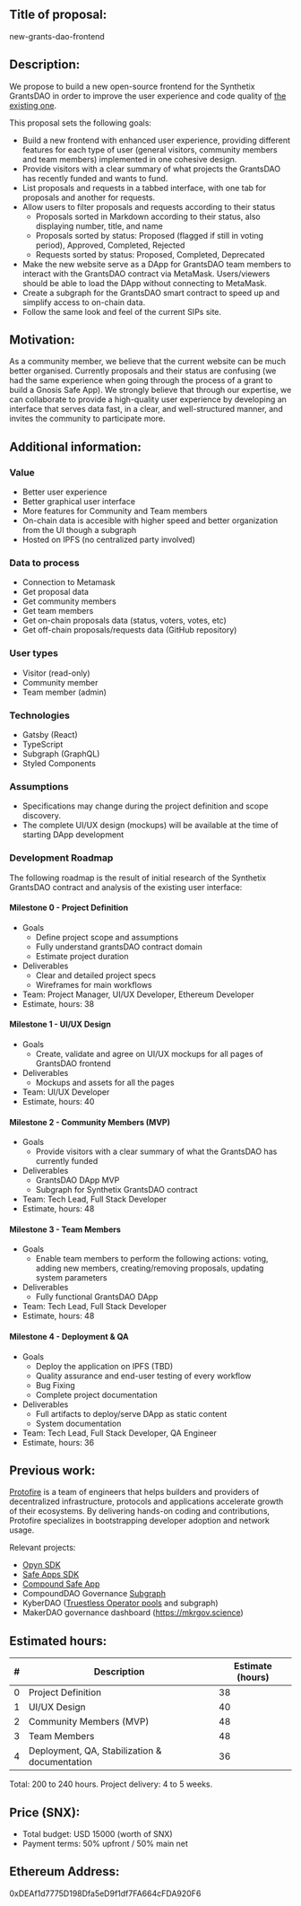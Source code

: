 ## Title of proposal: 
new-grants-dao-frontend

## Description: 
We propose to build a new open-source frontend for the Synthetix GrantsDAO in order to improve the user experience and code quality of [the existing one](https://snxgrants.io).

This proposal sets the following goals:
* Build a new frontend with enhanced user experience, providing different features for each type of user (general visitors, community members and team members) implemented in one cohesive design.
* Provide visitors with a clear summary of what projects the GrantsDAO has recently funded and wants to fund.
* List proposals and requests in a tabbed interface, with one tab for proposals and another for requests.
* Allow users to filter proposals and requests according to their status
  * Proposals sorted in Markdown according to their status, also displaying number, title, and name
  * Proposals sorted by status: Proposed (flagged if still in voting period), Approved, Completed, Rejected
  * Requests sorted by status: Proposed, Completed, Deprecated
* Make the new website serve as a DApp for GrantsDAO team members to interact with the GrantsDAO contract via MetaMask. Users/viewers should be able to load the DApp without connecting to MetaMask.
* Create a subgraph for the GrantsDAO smart contract to speed up and simplify access to on-chain data.
* Follow the same look and feel of the current SIPs site.


## Motivation: 
As a community member, we believe that the current website can be much better organised. Currently proposals and their status are confusing (we had the same experience when going through the process of a grant to build a Gnosis Safe App). We strongly believe that through our expertise, we can collaborate to provide a high-quality user experience by developing an interface that serves data fast, in a clear, and well-structured manner, and invites the community to participate more. 

## Additional information: 

### Value
* Better user experience
* Better graphical user interface
* More features for Community and Team members 
* On-chain data is accesible with higher speed and better organization from the UI though a subgraph
* Hosted on IPFS (no centralized party involved)

### Data to process
* Connection to Metamask
* Get proposal data
* Get community members
* Get team members 
* Get on-chain proposals data (status, voters, votes, etc)
* Get off-chain proposals/requests data (GitHub repository)

### User types
* Visitor (read-only)
* Community member 
* Team member (admin)

### Technologies
* Gatsby (React)
* TypeScript
* Subgraph (GraphQL)
* Styled Components

### Assumptions
* Specifications may change during the project definition and scope discovery.
* The complete UI/UX design (mockups) will be available at the time of starting DApp development

### Development Roadmap
The following roadmap is the result of initial research of the Synthetix GrantsDAO contract and analysis of the existing user interface:

#### Milestone 0 - Project Definition
 - Goals
   - Define project scope and assumptions
   - Fully understand grantsDAO contract domain
   - Estimate project duration
- Deliverables
  - Clear and detailed project specs
  - Wireframes for main workflows
 - Team: Project Manager, UI/UX Developer, Ethereum Developer
 - Estimate, hours: 38

#### Milestone 1 - UI/UX Design
- Goals
  - Create, validate and agree on UI/UX mockups for all pages of GrantsDAO frontend
- Deliverables
  - Mockups and assets for all the pages
- Team: UI/UX Developer
- Estimate, hours: 40

#### Milestone 2 - Community Members (MVP)
- Goals
  - Provide visitors with a clear summary of what the GrantsDAO has currently funded
- Deliverables
  - GrantsDAO DApp MVP
  - Subgraph for Synthetix GrantsDAO contract
- Team: Tech Lead, Full Stack Developer
- Estimate, hours: 48

#### Milestone 3 - Team Members
- Goals
  - Enable team members to perform the following actions: voting, adding new members, creating/removing proposals, updating system parameters
- Deliverables
  - Fully functional GrantsDAO DApp
- Team: Tech Lead, Full Stack Developer
- Estimate, hours: 48

#### Milestone 4 - Deployment & QA
- Goals
  - Deploy the application on IPFS (TBD)
  - Quality assurance and end-user testing of every workflow
  - Bug Fixing
  - Complete project documentation
- Deliverables
  - Full artifacts to deploy/serve DApp as static content
  - System documentation
- Team: Tech Lead, Full Stack Developer, QA Engineer
- Estimate, hours: 36



## Previous work: 
[Protofire](https://protofire.io) is a team of engineers that helps builders and providers of decentralized infrastructure, protocols and applications accelerate growth of their ecosystems. By delivering hands-on coding and contributions, Protofire specializes in bootstrapping developer adoption and network usage.

Relevant projects:
- [Opyn SDK](https://opyn.co/#/buy)
- [Safe Apps SDK](https://www.npmjs.com/package/@gnosis.pm/safe-apps-sdk)
- [Compound Safe App](https://github.com/gnosis/safe-react-apps/tree/master/src/apps/Compound)
- CompoundDAO Governance [Subgraph](https://github.com/protofire/compound-governance-subgraph)
-  KyberDAO ([Truestless Operator pools](https://blog.kyber.network/kyber-partners-with-protofire-to-allow-anyone-to-operate-a-trustless-kyberdao-pool-d5da84d2c4c8) and subgraph)
- MakerDAO governance dashboard (https://mkrgov.science)
 

## Estimated hours: 

| # | Description | Estimate (hours) |
| --- | -- | -- |
|  0  | Project Definition | 38 |
|  1  | UI/UX Design | 40 |
|  2  | Community Members (MVP) | 48 |
|  3  | Team Members | 48 |
|  4  | Deployment, QA, Stabilization & documentation | 36 |

Total: 200 to 240 hours. 
Project delivery: 4 to 5 weeks.

## Price (SNX): 
* Total budget: USD 15000 (worth of SNX)
* Payment terms: 50% upfront / 50% main net


## Ethereum Address: 
0xDEAf1d7775D198Dfa5eD9f1df7FA664cFDA920F6
